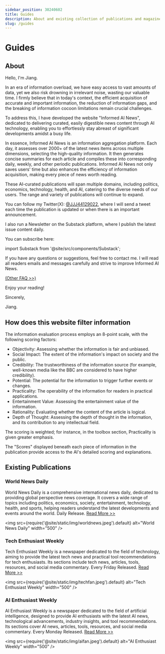 ```yaml
---
sidebar_position: 30240602
title: Guides
description: About and existing collection of publications and magazines
slug: /guides
---
```

# Guides

## About

Hello, I'm Jiang.

In an era of information overload, we have easy access to vast amounts of data, yet we also risk drowning in irrelevant noise, wasting our valuable time. I firmly believe that in today's context, the efficient acquisition of accurate and important information, the reduction of information gaps, and the breaking of information cocoon limitations remain crucial challenges.

To address this, I have developed the website "Informed AI News", dedicated to delivering curated, easily digestible news content through AI technology, enabling you to effortlessly stay abreast of significant developments amidst a busy life.

In essence, Informed AI News is an information aggregation platform. Each day, it assesses over 2000+ of the latest news items across multiple dimensions, selecting the high-quality information. It then generates concise summaries for each article and compiles these into corresponding daily, weekly, and other periodic publications. Informed AI News not only saves users' time but also enhances the efficiency of information acquisition, making every piece of news worth reading.

These AI-curated publications will span multiple domains, including politics, economics, technology, health, and AI, catering to the diverse needs of our users. The range and variety of publications will continue to expand.

You can follow my Twitter(X): [@JJJ44129022](https://x.com/JJJ44129022), where I will send a tweet each time the publication is updated or when there is an important announcement.

I also run a Newsletter on the Substack platform, where I publish the latest issue content daily. 

You can subscribe here:

import Substack from '@site/src/components/Substack';

<Substack />

If you have any questions or suggestions, feel free to contact me. I will read all readers emails and messages carefully and strive to improve Informed AI News.

[(Other FAQ >>)](/#faq)

Enjoy your reading!

Sincerely,

Jiang.

## How does this website filter information

The information evaluation process employs an 8-point scale, with the following scoring factors:

- Objectivity: Assessing whether the information is fair and unbiased.
- Social Impact: The extent of the information's impact on society and the public.
- Credibility: The trustworthiness of the information source (for example, well-known media like the BBC are considered to have higher credibility).
- Potential: The potential for the information to trigger further events or changes.
- Practicality: The operability of the information for readers in practical applications.
- Entertainment Value: Assessing the entertainment value of the information.
- Rationality: Evaluating whether the content of the article is logical.
- Depth of Thought: Assessing the depth of thought in the information, and its contribution to any intellectual field.

The scoring is weighted; for instance, in the toolbox section, Practicality is given greater emphasis. 

The "Scores" displayed beneath each piece of information in the publication provide access to the AI's detailed scoring and explanations.

## Existing Publications

### World News Daily

World News Daily is a comprehensive international news daily, dedicated to providing global perspective news coverage. It covers a wide range of topics including politics, economics, society, entertainment, technology, health, and sports, helping readers understand the latest developments and events around the world. Daily Release.
[Read More >>](/docs/world-news-daily)

<img
src={require('@site/static/img/worldnews.jpeg').default}
alt="World News Daily"
width="500"
/>

### Tech Enthusiast Weekly

Tech Enthusiast Weekly is a newspaper dedicated to the field of technology, aiming to provide the latest tech news and practical tool recommendations for tech enthusiasts. Its sections include tech news, articles, tools, resources, and social media commentary. Every Friday Released.
[Read More >>](/docs/tech-enthusiast-weekly)

<img
src={require('@site/static/img/techfan.jpeg').default}
alt="Tech Enthusiast Weekly"
width="500"
/>

### AI Enthusiast Weekly

AI Enthusiast Weekly is a newspaper dedicated to the field of artificial intelligence, designed to provide AI enthusiasts with the latest AI news, technological advancements, industry insights, and tool recommendations. Its sections cover AI news, articles, tools, resources, and social media commentary. Every Monday Released.
[Read More >>](/docs/ai-enthusiast-daily)

<img
src={require('@site/static/img/aifan.jpeg').default}
alt="AI Enthusiast Weekly"
width="500"
/>
